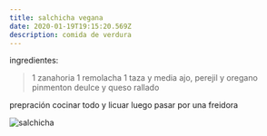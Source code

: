 ```yaml
---
title: salchicha vegana
date: 2020-01-19T19:15:20.569Z
description: comida de verdura
---
```

ingredientes:
>1 zanahoria 
>1 remolacha
>1 taza y media
>ajo, perejil y oregano
>pinmenton deulce y queso rallado

prepración
cocinar todo y licuar
luego pasar por una freidora

![salchicha](/img/salchicha.jpg "salchicha")
